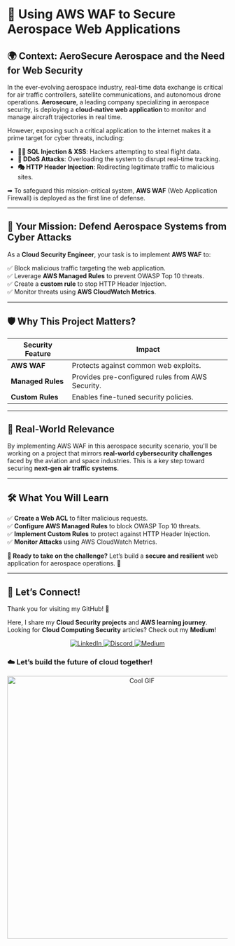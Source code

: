 # 📌 Using AWS WAF to Secure Aerospace Web Applications

## 🌍 Context: AeroSecure Aerospace and the Need for Web Security  
In the ever-evolving aerospace industry, real-time data exchange is critical for air traffic controllers, satellite communications, and autonomous drone operations. **Aerosecure**, a leading company specializing in aerospace security, is deploying a **cloud-native web application** to monitor and manage aircraft trajectories in real time.  

However, exposing such a critical application to the internet makes it a prime target for cyber threats, including:  

- **🕵️‍♂️ SQL Injection & XSS**: Hackers attempting to steal flight data.  
- **🌊 DDoS Attacks**: Overloading the system to disrupt real-time tracking.  
- **🎭 HTTP Header Injection**: Redirecting legitimate traffic to malicious sites.  

➡ To safeguard this mission-critical system, **AWS WAF** (Web Application Firewall) is deployed as the first line of defense.  

---

## 🔐 Your Mission: Defend Aerospace Systems from Cyber Attacks  
As a **Cloud Security Engineer**, your task is to implement **AWS WAF** to:  

✅ Block malicious traffic targeting the web application.  
✅ Leverage **AWS Managed Rules** to prevent OWASP Top 10 threats.  
✅ Create a **custom rule** to stop HTTP Header Injection.  
✅ Monitor threats using **AWS CloudWatch Metrics**.  

---

## 🛡 Why This Project Matters?  

| **Security Feature**      | **Impact**  |
|--------------------------|------------|
| **AWS WAF**  | Protects against common web exploits. |
| **Managed Rules**  | Provides pre-configured rules from AWS Security. |
| **Custom Rules**  | Enables fine-tuned security policies. |

---

## 🚀 Real-World Relevance  
By implementing AWS WAF in this aerospace security scenario, you'll be working on a project that mirrors **real-world cybersecurity challenges** faced by the aviation and space industries. This is a key step toward securing **next-gen air traffic systems**.

---

## 🛠 What You Will Learn  
✅ **Create a Web ACL** to filter malicious requests.  
✅ **Configure AWS Managed Rules** to block OWASP Top 10 threats.  
✅ **Implement Custom Rules** to protect against HTTP Header Injection.  
✅ **Monitor Attacks** using AWS CloudWatch Metrics.  

**🔎 Ready to take on the challenge?** Let’s build a **secure and resilient** web application for aerospace operations. 🚀

---
## 💬 Let’s Connect!  
Thank you for visiting my GitHub! 🌸  

Here, I share my **Cloud Security projects** and **AWS learning journey**.  
Looking for **Cloud Computing Security** articles? Check out my **Medium**!  

<p align="center">
  <a href="https://www.linkedin.com/in/kenza-in-the-cloud/" target="_blank">
    <img src="https://img.shields.io/badge/LinkedIn-0A66C2?style=for-the-badge&logo=linkedin&logoColor=white" alt="LinkedIn">
  </a>
  <a href="https://discord.com/users/kzax01" target="_blank">
    <img src="https://img.shields.io/badge/Discord-5865F2?style=for-the-badge&logo=discord&logoColor=white" alt="Discord">
  </a>
  <a href="https://medium.com/@Kenza.In.The.Cloud" target="_blank">
    <img src="https://img.shields.io/badge/Medium-12100E?style=for-the-badge&logo=medium&logoColor=white" alt="Medium">
  </a>
</p>


### ☁️ Let’s build the future of cloud together!  
<p align="center">
  <img src="https://i.pinimg.com/originals/91/1d/91/911d914aaf6194489a3f5626bed2bd3a.gif" width="600" alt="Cool GIF">
</p>


